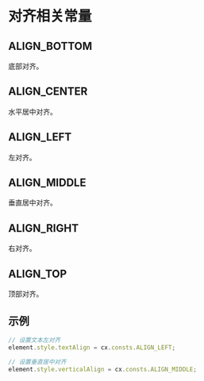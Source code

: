 # 对齐相关常量

## ALIGN_BOTTOM
底部对齐。

## ALIGN_CENTER
水平居中对齐。

## ALIGN_LEFT
左对齐。

## ALIGN_MIDDLE
垂直居中对齐。

## ALIGN_RIGHT
右对齐。

## ALIGN_TOP
顶部对齐。

## 示例

```js
// 设置文本左对齐
element.style.textAlign = cx.consts.ALIGN_LEFT;

// 设置垂直居中对齐
element.style.verticalAlign = cx.consts.ALIGN_MIDDLE;
``` 